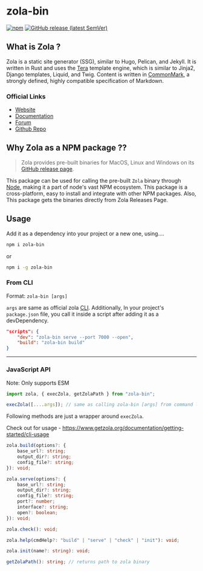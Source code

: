 # zola-bin

[![npm](https://img.shields.io/npm/v/zola-bin?label=zola-bin)](https://www.npmjs.com/package/zola-bin)
[![GitHub release (latest SemVer)](https://img.shields.io/github/v/release/getzola/zola?label=zola-latest)](https://github.com/getzola/zola/releases)

## What is Zola ?

Zola is a static site generator (SSG), similar to Hugo, Pelican, and Jekyll. It is written in Rust and uses the [Tera](https://tera.netlify.com/) template engine, which is similar to Jinja2, Django templates, Liquid, and Twig. Content is written in [CommonMark](https://commonmark.org/), a strongly defined, highly compatible specification of Markdown.

### Official Links

- [Website](https://www.getzola.org/)
- [Documentation](https://www.getzola.org/documentation/getting-started/overview/)
- [Forum](https://zola.discourse.group/)
- [Github Repo](https://github.com/getzola/zola)

## Why Zola as a NPM package ??

> Zola provides pre-built binaries for MacOS, Linux and Windows on its [GitHub release page](https://github.com/getzola/zola/releases).

This package can be used for calling the pre-built `Zola` binary through [Node](https://nodejs.org), making it a part of node's vast NPM ecosystem. This package is a cross-platform, easy to install and integrate with other NPM packages. Also, This package gets the binaries directly from Zola Releases Page.

## Usage

Add it as a dependency into your project or a new one, using....

```bash
npm i zola-bin
```
or
```bash
npm i -g zola-bin
```

### From CLI

Format: `zola-bin [args]`

`args` are same as official zola [CLI](https://www.getzola.org/documentation/getting-started/cli-usage/). Additionally, In your project's `package.json` file, you call it inside a script after adding it as a devDependency.

```json
"scripts": {
    "dev": "zola-bin serve --port 7000 --open",
    "build": "zola-bin build"
}
```

---

### JavaScript API

Note: Only supports ESM

```typescript
import zola, { execZola, getZolaPath } from "zola-bin";

execZola([....args]); // same as calling zola-bin [args] from command line
```

Following methods are just a wrapper around `execZola`.

Check out for usage - https://www.getzola.org/documentation/getting-started/cli-usage

```typescript
zola.build(options?: {
    base_url?: string;
    output_dir?: string;
    config_file?: string;
}): void;

zola.serve(options?: {
    base_url?: string;
    output_dir?: string;
    config_file?: string;
    port?: number;
    interface?: string;
    open?: boolean;
}): void;

zola.check(): void;

zola.help(cmdHelp?: "build" | "serve" | "check" | "init"): void;

zola.init(name?: string): void;
```

```ts
getZolaPath(): string; // returns path to zola binary
```
